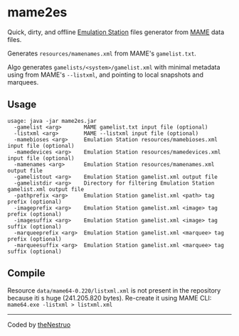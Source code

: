 # mame2es
Quick, dirty, and offline [Emulation Station](https://github.com/jrassa/EmulationStation) files generator from [MAME](https://github.com/mamedev/mame) data files.

Generates `resources/mamenames.xml` from MAME's `gamelist.txt`.

Algo generates `gamelists/<system>/gamelist.xml` with minimal metadata using from MAME's `--listxml`, and pointing to local snapshots and marquees.

## Usage

```
usage: java -jar mame2es.jar
  -gamelist <arg>       MAME gamelist.txt input file (optional)
  -listxml <arg>        MAME --listxml input file (optional)
  -mamebioses <arg>     Emulation Station resources/mamebioses.xml input file (optional)
  -mamedevices <arg>    Emulation Station resources/mamedevices.xml input file (optional)
  -mamenames <arg>      Emulation Station resources/mamenames.xml output file
  -gamelistout <arg>    Emulation Station gamelist.xml output file
  -gamelistdir <arg>    Directory for filtering Emulation Station gamelist.xml output file
  -pathprefix <arg>     Emulation Station gamelist.xml <path> tag prefix (optional)
  -imageprefix <arg>    Emulation Station gamelist.xml <image> tag prefix (optional)
  -imagesuffix <arg>    Emulation Station gamelist.xml <image> tag suffix (optional)
  -marqueeprefix <arg>  Emulation Station gamelist.xml <marquee> tag prefix (optional)
  -marqueesuffix <arg>  Emulation Station gamelist.xml <marquee> tag suffix (optional)
```

## Compile

Resource `data/mame64-0.220/listxml.xml` is not present in the repository because iti s huge (241.205.820 bytes). Re-create it using MAME CLI: `mame64.exe -listxml > listxml.xml`

---

Coded by [theNestruo](theNestruo@gmail.com)
